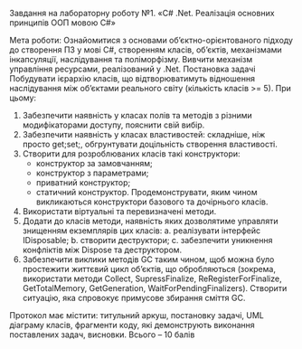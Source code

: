 Завдання на лабораторну роботу №1.
«C# .Net. Реалізація основних принципів ООП мовою C#»

Мета роботи:
Ознайомитися з основами об’єктно-орієнтованого підходу до створення ПЗ у мові С#, створенням класів, об’єктів, механізмами інкапсуляції, наслідування та поліморфізму. Вивчити механізм управління ресурсами, реалізований у .Net. 
Постановка задачі
Побудувати ієрархію класів, що відтворюватимуть відношення наслідування між об’єктами реального світу (кількість класів >= 5). При цьому:
1. Забезпечити наявність у класах полів та методів з різними модифікаторами доступу, пояснити свій вибір.
2. Забезпечити наявність у класах властивостей: складніше, ніж просто get;set;, обгрунтувати доцільність створення властивості.
3. Створити для розроблюваних класів такі конструктори:
	- конструктор за замовчанням;
	- конструктор з параметрами;
	- приватний конструктор;
	- статичний конструктор.
	Продемонструвати, яким чином викликаються конструктори базового та дочірнього класів.
4. Використати віртуальні та перевизначені методи.
5. Додати до класів методи, наявність яких дозволятиме управляти знищенням екземплярів цих класів: 
	a. реалізувати інтерфейс IDisposable;
	b. створити деструктори;
	c. забезпечити уникнення конфліктів між Dispose та деструктором.
6. Забезпечити виклики методів GC таким чином, щоб можна було простежити життєвий цикл об’єктів, що обробляються (зокрема, використати методи Collect, SupressFinalize, ReRegisterForFinalize, GetTotalMemory, GetGeneration, WaitForPendingFinalizers). Створити ситуацію, яка спровокує примусове збирання сміття GC. 

Протокол має містити: титульний аркуш, постановку задачі, UML діаграму класів, фрагменти коду, які демонструють виконання поставлених задач, висновки. 
Всього – 10 балів